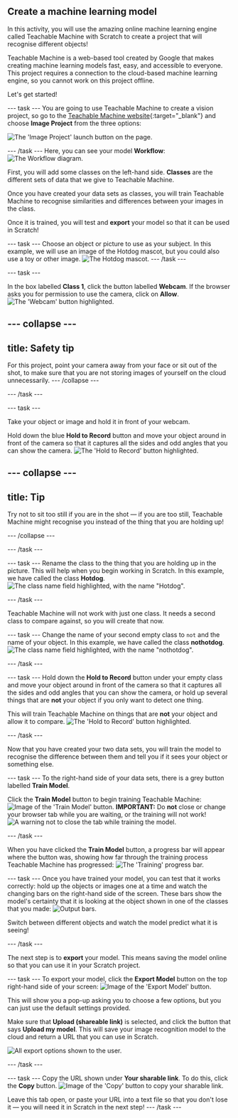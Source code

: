 ## Create a machine learning model

In this activity, you will use the amazing online machine learning engine called Teachable Machine with Scratch to create a project that will recognise different objects!

Teachable Machine is a web-based tool created by Google that makes creating machine learning models fast, easy, and accessible to everyone. This project requires a connection to the cloud-based machine learning engine, so you cannot work on this project offline.

Let's get started!


--- task ---
You are going to use Teachable Machine to create a vision project, so go to the [Teachable Machine website](https://teachablemachine.withgoogle.com/train){:target="_blank"} and choose **Image Project** from the three options:
 
![The 'Image Project' launch button on the page.](images/starter_project.png)

--- /task ---
Here, you can see your model **Workflow**:
![The Workflow diagram.](images/workflow.JPG)

First, you will add some classes on the left-hand side. **Classes** are the different sets of data that we give to Teachable Machine.

Once you have created your data sets as classes, you will train Teachable Machine to recognise similarities and differences between your images in the class.

Once it is trained, you will test and **export** your model so that it can be used in Scratch!

--- task ---
Choose an object or picture to use as your subject. In this example, we will use an image of the Hotdog mascot, but you could also use a toy or other image.
![The Hotdog mascot.](images/hotdog-200x250.png)
--- /task ---

--- task ---

In the box labelled **Class 1**, click the button labelled **Webcam**. If the browser asks you for permission to use the camera, click on **Allow**.
![The 'Webcam' button highlighted.](images/webcam.png)

--- collapse ---
---
title: Safety tip
--- 
For this project, point your camera away from your face or sit out of the shot, to make sure that you are not storing images of yourself on the cloud unnecessarily. 
--- /collapse ---

--- /task ---

--- task ---

Take your object or image and hold it in front of your webcam.

Hold down the blue **Hold to Record** button and move your object around in front of the camera so that it captures all the sides and odd angles that you can show the camera.
![The 'Hold to Record' button highlighted.](images/record.png)

--- collapse ---
---
title: Tip
---
Try not to sit too still if you are in the shot — if you are too still, Teachable Machine might recognise you instead of the thing that you are holding up!

--- /collapse ---

--- /task ---

--- task ---
Rename the class to the thing that you are holding up in the picture. This will help when you begin working in Scratch. In this example, we have called the class **Hotdog**.
![The class name field highlighted, with the name "Hotdog".](images/classname.png)

--- /task ---

Teachable Machine will not work with just one class. It needs a second class to compare against, so you will create that now.

--- task ---
Change the name of your second empty class to `not` and the name of your object. In this example, we have called the class **nothotdog**.
![The class name field highlighted, with the name "nothotdog".](images/classname2.png)

--- /task ---

--- task ---
Hold down the **Hold to Record** button under your empty class and move your object around in front of the camera so that it captures all the sides and odd angles that you can show the camera, or hold up several things that are **not** your object if you only want to detect one thing. 

This will train Teachable Machine on things that are **not** your object and allow it to compare.
![The 'Hold to Record' button highlighted.](images/record2.png)

--- /task ---

Now that you have created your two data sets, you will train the model to recognise the difference between them and tell you if it sees your object or something else.

--- task ---
To the right-hand side of your data sets, there is a grey button labelled **Train Model**.

Click the **Train Model** button to begin training Teachable Machine:
![Image of the 'Train Model' button.](images/trainmodel.png)
**IMPORTANT:** Do **not** close or change your browser tab while you are waiting, or the training will not work!
![A warning not to close the tab while training the model.](images/trainingwarning.png)

--- /task ---

When you have clicked the **Train Model** button, a progress bar will appear where the button was, showing how far through the training process Teachable Machine has progressed:
![The 'Training' progress bar.](images/progressbar.png)

--- task ---
Once you have trained your model, you can test that it works correctly: hold up the objects or images one at a time and watch the changing bars on the right-hand side of the screen. These bars show the model's certainty that it is looking at the object shown in one of the classes that you made:
![Output bars.](images/outputbar.png)

Switch between different objects and watch the model predict what it is seeing!

--- /task ---

The next step is to **export** your model. This means saving the model online so that you can use it in your Scratch project.

--- task ---
To export your model, click the **Export Model** button on the top right-hand side of your screen:
![Image of the 'Export Model' button.](images/exportbutton.png)

This will show you a pop-up asking you to choose a few options, but you can just use the default settings provided.

Make sure that **Upload (shareable link)** is selected, and click the button that says **Upload my model**. This will save your image recognition model to the cloud and return a URL that you can use in Scratch.

![All export options shown to the user.](images/exportoptions.png)

--- /task ---

--- task ---
Copy the URL shown under **Your sharable link**. To do this, click the **Copy** button.
![Image of the 'Copy' button to copy your sharable link.](images/copybutton.png)

Leave this tab open, or paste your URL into a text file so that you don't lose it — you will need it in Scratch in the next step!
--- /task ---
